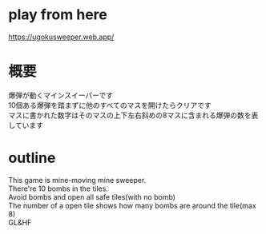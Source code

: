 # play from here
https://ugokusweeper.web.app/
# 概要
爆弾が動くマインスイーパーです  
10個ある爆弾を踏まずに他のすべてのマスを開けたらクリアです  
マスに書かれた数字はそのマスの上下左右斜めの8マスに含まれる爆弾の数を表しています
# outline
This game is mine-moving mine sweeper.  
There're 10 bombs in the tiles.  
Avoid bombs and open all safe tiles(with no bomb)  
The number of a open tile shows how many bombs are around the tile(max 8)  
GL&HF

